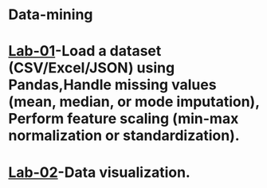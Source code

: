 # Data-mining
# [Lab-01]()-Load a dataset (CSV/Excel/JSON) using Pandas,Handle missing values (mean, median, or mode imputation), Perform feature scaling (min-max normalization or standardization).
# [Lab-02](https://colab.research.google.com/drive/1F9zlOkoK2HPUZYsSyZT-yNzdkkeq61qz#scrollTo=hCex1mpGYF-H)-Data visualization.
